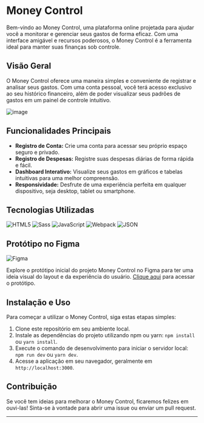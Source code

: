 # Money Control

Bem-vindo ao Money Control, uma plataforma online projetada para ajudar você a monitorar e gerenciar seus gastos de forma eficaz. Com uma interface amigável e recursos poderosos, o Money Control é a ferramenta ideal para manter suas finanças sob controle.

## Visão Geral

O Money Control oferece uma maneira simples e conveniente de registrar e analisar seus gastos. Com uma conta pessoal, você terá acesso exclusivo ao seu histórico financeiro, além de poder visualizar seus padrões de gastos em um painel de controle intuitivo.

![image](https://github.com/VanessaMartinsG/Contabilidade/assets/82179516/e75bb816-89d7-4023-a394-18509cbf0af5)


## Funcionalidades Principais

- **Registro de Conta:** Crie uma conta para acessar seu próprio espaço seguro e privado.
- **Registro de Despesas:** Registre suas despesas diárias de forma rápida e fácil.
- **Dashboard Interativo:** Visualize seus gastos em gráficos e tabelas intuitivas para uma melhor compreensão.
- **Responsividade:** Desfrute de uma experiência perfeita em qualquer dispositivo, seja desktop, tablet ou smartphone.

## Tecnologias Utilizadas

![HTML5](https://img.shields.io/badge/HTML5-dd4b25?style=for-the-badge&logo=html5&logoColor=white)    ![Sass](https://img.shields.io/badge/Sass-000?style=for-the-badge&logo=sass)    ![JavaScript](https://img.shields.io/badge/JavaScript-F7DF1E?style=for-the-badge&logo=javascript&logoColor=black)    ![Webpack](https://img.shields.io/badge/webpack-%238DD6F9.svg?style=for-the-badge&logo=webpack&logoColor=black)    ![JSON](https://img.shields.io/badge/json-5E5C5C?style=for-the-badge&logo=json&logoColor=white)


## Protótipo no Figma
![Figma](https://img.shields.io/badge/Figma-9d56f7?style=for-the-badge&logo=figma&logoColor=white)

Explore o protótipo inicial do projeto Money Control no Figma para ter uma ideia visual do layout e da experiência do usuário. [Clique aqui](https://www.figma.com/file/LBiTDqggZp5eTP0hO4btWa/Diagram---Contabilidade?type=whiteboard&node-id=0%3A1&t=VaEqUvJLQ5EkjrKq-1) para acessar o protótipo.


## Instalação e Uso

Para começar a utilizar o Money Control, siga estas etapas simples:

1. Clone este repositório em seu ambiente local.
2. Instale as dependências do projeto utilizando npm ou yarn: `npm install` ou `yarn install`.
3. Execute o comando de desenvolvimento para iniciar o servidor local: `npm run dev` ou `yarn dev`.
4. Acesse a aplicação em seu navegador, geralmente em `http://localhost:3000`.

## Contribuição

Se você tem ideias para melhorar o Money Control, ficaremos felizes em ouvi-las! Sinta-se à vontade para abrir uma issue ou enviar um pull request.

---

